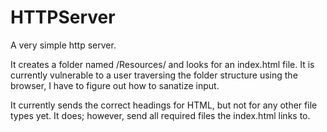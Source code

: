 # HTTPServer
A very simple http server. 

It creates a folder named /Resources/ and looks for an 
index.html file. It is currently vulnerable to a user traversing 
the folder structure using the browser, I have to figure out how to 
sanatize input. 

It currently sends the correct headings for HTML, but not for any 
other file types yet. It does; however, send all required files the 
index.html links to. 
